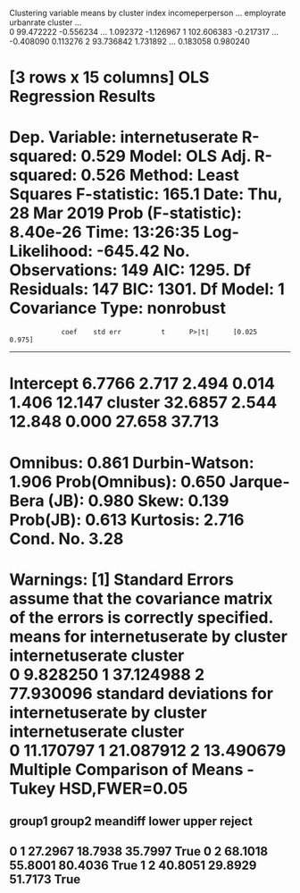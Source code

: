 Clustering variable means by cluster
              index  incomeperperson    ...      employrate  urbanrate
cluster                                 ...                           
0         99.472222        -0.556234    ...        1.092372  -1.126967
1        102.606383        -0.217317    ...       -0.408090   0.113276
2         93.736842         1.731892    ...        0.183058   0.980240

[3 rows x 15 columns]
                            OLS Regression Results                            
==============================================================================
Dep. Variable:        internetuserate   R-squared:                       0.529
Model:                            OLS   Adj. R-squared:                  0.526
Method:                 Least Squares   F-statistic:                     165.1
Date:                Thu, 28 Mar 2019   Prob (F-statistic):           8.40e-26
Time:                        13:26:35   Log-Likelihood:                -645.42
No. Observations:                 149   AIC:                             1295.
Df Residuals:                     147   BIC:                             1301.
Df Model:                           1                                         
Covariance Type:            nonrobust                                         
==============================================================================
                 coef    std err          t      P>|t|      [0.025      0.975]
------------------------------------------------------------------------------
Intercept      6.7766      2.717      2.494      0.014       1.406      12.147
cluster       32.6857      2.544     12.848      0.000      27.658      37.713
==============================================================================
Omnibus:                        0.861   Durbin-Watson:                   1.906
Prob(Omnibus):                  0.650   Jarque-Bera (JB):                0.980
Skew:                           0.139   Prob(JB):                        0.613
Kurtosis:                       2.716   Cond. No.                         3.28
==============================================================================

Warnings:
[1] Standard Errors assume that the covariance matrix of the errors is correctly specified.
means for internetuserate by cluster
         internetuserate
cluster                 
0               9.828250
1              37.124988
2              77.930096
standard deviations for internetuserate by cluster
         internetuserate
cluster                 
0              11.170797
1              21.087912
2              13.490679
Multiple Comparison of Means - Tukey HSD,FWER=0.05
=============================================
group1 group2 meandiff  lower   upper  reject
---------------------------------------------
  0      1    27.2967  18.7938 35.7997  True 
  0      2    68.1018  55.8001 80.4036  True 
  1      2    40.8051  29.8929 51.7173  True 
---------------------------------------------
